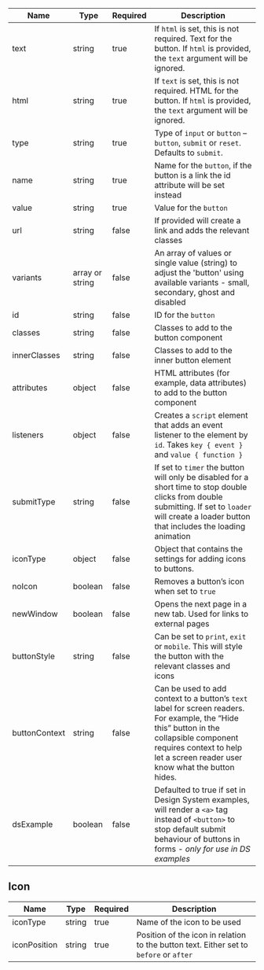 | Name          | Type            | Required | Description                                                                                                                                                                                                              |
| ------------- | --------------- | -------- | ------------------------------------------------------------------------------------------------------------------------------------------------------------------------------------------------------------------------ |
| text          | string          | true     | If `html` is set, this is not required. Text for the button. If `html` is provided, the `text` argument will be ignored.                                                                                                 |
| html          | string          | true     | If `text` is set, this is not required. HTML for the button. If `html` is provided, the `text` argument will be ignored.                                                                                                 |
| type          | string          | true     | Type of `input` or `button` – `button`, `submit` or `reset`. Defaults to `submit`.                                                                                                                                       |
| name          | string          | true     | Name for the `button`, if the button is a link the id attribute will be set instead                                                                                                                                      |
| value         | string          | true     | Value for the `button`                                                                                                                                                                                                   |
| url           | string          | false    | If provided will create a link and adds the relevant classes                                                                                                                                                             |
| variants      | array or string | false    | An array of values or single value (string) to adjust the 'button' using available variants - small, secondary, ghost and disabled                                                                                       |
| id            | string          | false    | ID for the `button`                                                                                                                                                                                                      |
| classes       | string          | false    | Classes to add to the button component                                                                                                                                                                                   |
| innerClasses  | string          | false    | Classes to add to the inner button element                                                                                                                                                                               |
| attributes    | object          | false    | HTML attributes (for example, data attributes) to add to the button component                                                                                                                                            |
| listeners     | object          | false    | Creates a `script` element that adds an event listener to the element by `id`. Takes `key { event }` and `value { function }`                                                                                            |
| submitType    | string          | false    | If set to `timer` the button will only be disabled for a short time to stop double clicks from double submitting. If set to `loader` will create a loader button that includes the loading animation                     |
| iconType      | object          | false    | Object that contains the settings for adding icons to buttons.                                                                                                                                                           |
| noIcon        | boolean         | false    | Removes a button’s icon when set to `true`                                                                                                                                                                               |
| newWindow     | boolean         | false    | Opens the next page in a new tab. Used for links to external pages                                                                                                                                                       |
| buttonStyle   | string          | false    | Can be set to `print`, `exit` or `mobile`. This will style the button with the relevant classes and icons                                                                                                                |
| buttonContext | string          | false    | Can be used to add context to a button’s `text` label for screen readers. For example, the “Hide this” button in the collapsible component requires context to help let a screen reader user know what the button hides. |
| dsExample     | boolean         | false    | Defaulted to true if set in Design System examples, will render a `<a>` tag instead of `<button>` to stop default submit behaviour of buttons in forms - _only for use in DS examples_                                   |

## Icon

| Name         | Type   | Required | Description                                                                            |
| ------------ | ------ | -------- | -------------------------------------------------------------------------------------- |
| iconType     | string | true     | Name of the icon to be used                                                            |
| iconPosition | string | true     | Position of the icon in relation to the button text. Either set to `before` or `after` |
